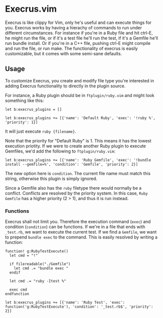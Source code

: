 # Execrus.vim

Execrus is like clippy for Vim, only he's useful and can execute things for you.
Execrus works by having a hierachy of commands to run under different circumstances.
For instance if you're in a Ruby file and hit ctrl-E, he might run the file, or
if it's a test file he'll run the test, if it's a Gemfile he'll run bundle
install. Or if you're in a C++ file, pushing ctrl-E might compile and run the
file, or run make. The functionality of execrus is easily customizable, but it
comes with some semi-sane defaults.

## Usage

To customize Execrus, you create and modify file type you're interested in
adding Execrus functionality to directly in the plugin source.

For instance, a Ruby plugin should be in `ftplugin/ruby.vim` and
might look something like this:

```vim
let b:execrus_plugins = []

let b:execrus_plugins += [{'name': 'Default Ruby', 'exec': '!ruby %', 'priority': 1}]
```

It will just execute `ruby {filename}`.

Note that the priority for "Default Ruby" is 1. This means it has the lowest
execution priotity. If we were to create another Ruby plugin to execute
Gemfiles, we'd add the following to `ftplugin/ruby.vim`:

```vim
let b:execrus_plugins += [{'name': 'Ruby Gemfile', 'exec': '!bundle install --gemfile=%', 'condition': 'Gemfile', 'priority': 2}]
```

The new option here is `condition`. The current file name must match this
string, otherwise this plugin is simply ignored.

Since a Gemfile also has the `ruby` filetype there would normally be a conflict.
Conflicts are resolved by the priority system. In this case, `Ruby Gemfile` has
a higher priority (2 > 1), and thus it is run instead.

### Functions

Execrus shall not limit you. Therefore the execution command (`exec`) and
condition (`condition`) can be functions. If we're in a file that ends with
`_test.rb`, we want to execute the current test. If we find a `Gemfile`, we want
to prepend `bundle exec` to the command. This is easily resolved by writing a
function:

```vim
function! g:RubyTestExecute()
  let cmd = "!"

  if filereadable("./Gemfile")
    let cmd .= "bundle exec "
  endif

  let cmd .= "ruby -Itest %"

  exec cmd
endfunction

let b:execrus_plugins += [{'name': 'Ruby Test', 'exec': function('g:RubyTestExecute'), 'condition': '_test.rb$', 'priority': 2}]
```
